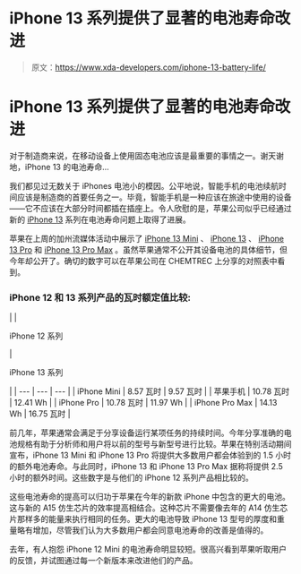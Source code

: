 # iPhone 13 系列提供了显著的电池寿命改进

> 原文：<https://www.xda-developers.com/iphone-13-battery-life/>

# iPhone 13 系列提供了显著的电池寿命改进

对于制造商来说，在移动设备上使用固态电池应该是最重要的事情之一。谢天谢地，iPhone 13 的电池寿命...

我们都见过无数关于 iPhones 电池小的模因。公平地说，智能手机的电池续航时间应该是制造商的首要任务之一。毕竟，智能手机是一种应该在旅途中使用的设备——它不应该在大部分时间都插在插座上。令人欣慰的是，苹果公司似乎已经通过新的 [iPhone 13](https://www.xda-developers.com/iphone-13/) 系列在电池寿命问题上取得了进展。

苹果在上周的加州流媒体活动中展示了 [iPhone 13 Mini](http://xda-developers.com/iphone-13-mini) 、 [iPhone 13](http://xda-developers.com/iphone-13) 、 [iPhone 13 Pro](http://xda-developers.com/iphone-13-pro) 和 [iPhone 13 Pro Max](http://xda-developers.com/iphone-13-pro-max) 。虽然苹果通常不公开其设备电池的具体细节，但今年却公开了。确切的数字可以在苹果公司在 CHEMTREC 上分享的对照表中看到。

### iPhone 12 和 13 系列产品的瓦时额定值比较:

|  | 

iPhone 12 系列

 | 

iPhone 13 系列

 |
| --- | --- | --- |
| iPhone Mini | 8.57 瓦时 | 9.57 瓦时 |
| 苹果手机 | 10.78 瓦时 | 12.41 Wh |
| iPhone Pro | 10.78 瓦时 | 11.97 Wh |
| iPhone Pro Max | 14.13 Wh | 16.75 瓦时 |

前几年，苹果通常会满足于分享设备运行某项任务的持续时间。今年分享准确的电池规格有助于分析师和用户将以前的型号与新型号进行比较。苹果在特别活动期间宣布，iPhone 13 Mini 和 iPhone 13 Pro 将提供大多数用户都会体验到的 1.5 小时的额外电池寿命。与此同时，iPhone 13 和 iPhone 13 Pro Max 据称将提供 2.5 小时的额外时间。这些数字是与他们的 iPhone 12 系列产品相比较的。

这些电池寿命的提高可以归功于苹果在今年的新款 iPhone 中包含的更大的电池。这与新的 A15 仿生芯片的效率提高相结合。这种芯片不需要像去年的 A14 仿生芯片那样多的能量来执行相同的任务。更大的电池导致 iPhone 13 型号的厚度和重量略有增加，尽管我们认为大多数用户都会同意电池寿命的改善是值得的。

去年，有人抱怨 iPhone 12 Mini 的电池寿命明显较短。很高兴看到苹果听取用户的反馈，并试图通过每一个新版本来改进他们的产品。